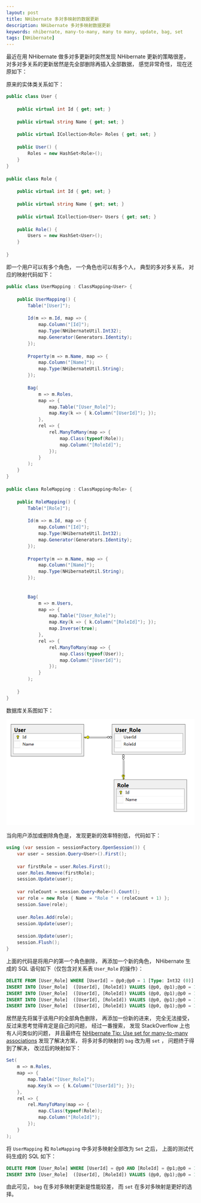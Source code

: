 ```yaml
---
layout: post
title: NHibernate 多对多映射的数据更新
description: NHibernate 多对多映射数据更新
keywords: nhibernate, many-to-many, many to many, update, bag, set
tags: [NHibernate]
---
```


最近在用 NHibernate 做多对多更新时突然发现 NHibernate 更新的策略很差， 对多对多关系的更新居然是先全部删除再插入全部数据， 感觉非常奇怪， 现在还原如下：

原来的实体类关系如下：

```c#
public class User {

    public virtual int Id { get; set; }

    public virtual string Name { get; set; }

    public virtual ICollection<Role> Roles { get; set; }

    public User() {
        Roles = new HashSet<Role>();
    }
}

public class Role {

    public virtual int Id { get; set; }

    public virtual string Name { get; set; }

    public virtual ICollection<User> Users { get; set; }

    public Role() {
        Users = new HashSet<User>();
    }

}
```

即一个用户可以有多个角色， 一个角色也可以有多个人， 典型的多对多关系， 对应的映射代码如下：

```c#
public class UserMapping : ClassMapping<User> {

    public UserMapping() {
        Table("[User]");

        Id(m => m.Id, map => {
            map.Column("[Id]");
            map.Type(NHibernateUtil.Int32);
            map.Generator(Generators.Identity);
        });

        Property(m => m.Name, map => {
            map.Column("[Name]");
            map.Type(NHibernateUtil.String);
        });

        Bag(
            m => m.Roles,
            map => {
                map.Table("[User_Role]");
                map.Key(k => { k.Column("[UserId]"); });
            },
            rel => {
                rel.ManyToMany(map => {
                    map.Class(typeof(Role));
                    map.Column("[RoleId]");
                });
            }
        );
    }
}

public class RoleMapping : ClassMapping<Role> {

    public RoleMapping() {
        Table("[Role]");

        Id(m => m.Id, map => {
            map.Column("[Id]");
            map.Type(NHibernateUtil.Int32);
            map.Generator(Generators.Identity);
        });

        Property(m => m.Name, map => {
            map.Column("[Name]");
            map.Type(NHibernateUtil.String);
        });


        Bag(
            m => m.Users,
            map => {
                map.Table("[User_Role]");
                map.Key(k => { k.Column("[RoleId]"); });
                map.Inverse(true);
            },
            rel => {
                rel.ManyToMany(map => {
                    map.Class(typeof(User));
                    map.Column("[UserId]");
                });
            }
        );

    }
}
```

数据库关系图如下：

![数据库关系图](/assets/post-images/user-role-many-to-many.png)

当向用户添加或删除角色是， 发现更新的效率特别低， 代码如下：

```c#
using (var session = sessionFactory.OpenSession()) {
    var user = session.Query<User>().First();

    var firstRole = user.Roles.First();
    user.Roles.Remove(firstRole);
    session.Update(user);

    var roleCount = session.Query<Role>().Count();
    var role = new Role { Name = "Role " + (roleCount + 1) };
    session.Save(role);

    user.Roles.Add(role);
    session.Update(user);

    session.Update(user);
    session.Flush();
}
```

上面的代码是将用户的第一个角色删除， 再添加一个新的角色， NHibernate 生成的 SQL 语句如下（仅包含对关系表 `User_Role` 的操作）：

```sql
DELETE FROM [User_Role] WHERE [UserId] = @p0;@p0 = 1 [Type: Int32 (0)]
INSERT INTO [User_Role]  ([UserId], [RoleId]) VALUES (@p0, @p1);@p0 = 1 [Type: Int32 (0)], @p1 = 2 [Type: Int32 (0)]
INSERT INTO [User_Role]  ([UserId], [RoleId]) VALUES (@p0, @p1);@p0 = 1 [Type: Int32 (0)], @p1 = 7 [Type: Int32 (0)]
INSERT INTO [User_Role]  ([UserId], [RoleId]) VALUES (@p0, @p1);@p0 = 1 [Type: Int32 (0)], @p1 = 6 [Type: Int32 (0)]
INSERT INTO [User_Role]  ([UserId], [RoleId]) VALUES (@p0, @p1);@p0 = 1 [Type: Int32 (0)], @p1 = 10 [Type: Int32 (0)]
```

居然是先将属于该用户的全部角色删除， 再添加一份新的进来， 完全无法接受， 反过来思考觉得肯定是自己的问题， 经过一番搜索， 发现 StackOverflow 上也有人问类似的问题， 并且最终在 [NHibernate Tip: Use set for many-to-many associations][1] 发现了解决方案， 将多对多的映射的 `bag` 改为用 `set` ， 问题终于得到了解决， 改过后的映射如下：

```c#
Set(
    m => m.Roles,
    map => {
        map.Table("[User_Role]");
        map.Key(k => { k.Column("[UserId]"); });
    },
    rel => {
        rel.ManyToMany(map => {
            map.Class(typeof(Role));
            map.Column("[RoleId]");
        });
    }
);
```

将 `UserMapping` 和 `RoleMapping` 中多对多映射全部改为 `Set` 之后， 上面的测试代码生成的 SQL 如下：

```sql
DELETE FROM [User_Role] WHERE [UserId] = @p0 AND [RoleId] = @p1;@p0 = 1 [Type: Int32 (0)], @p1 = 8 [Type: Int32 (0)]
INSERT INTO [User_Role]  ([UserId], [RoleId]) VALUES (@p0, @p1);@p0 = 1 [Type: Int32 (0)], @p1 = 9 [Type: Int32 (0)]
```

由此可见， `bag` 在多对多映射更新是性能较差， 而 `set` 在多对多映射是更好的选择。 

[1]: http://www.codinginstinct.com/2010/03/nhibernate-tip-use-set-for-many-to-many.html